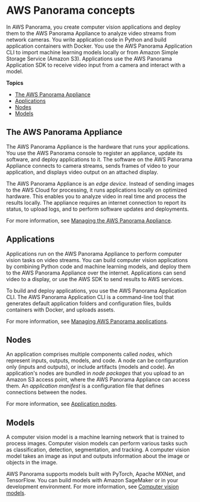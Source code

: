 # AWS Panorama concepts<a name="gettingstarted-concepts"></a>

In AWS Panorama, you create computer vision applications and deploy them to the AWS Panorama Appliance to analyze video streams from network cameras\. You write application code in Python and build application containers with Docker\. You use the AWS Panorama Application CLI to import machine learning models locally or from Amazon Simple Storage Service \(Amazon S3\)\. Applications use the AWS Panorama Application SDK to receive video input from a camera and interact with a model\.

**Topics**
+ [The AWS Panorama Appliance](#gettingstarted-concepts-appliance)
+ [Applications](#gettingstarted-concepts-application)
+ [Nodes](#gettingstarted-concepts-node)
+ [Models](#gettingstarted-concepts-model)

## The AWS Panorama Appliance<a name="gettingstarted-concepts-appliance"></a>

The AWS Panorama Appliance is the hardware that runs your applications\. You use the AWS Panorama console to register an appliance, update its software, and deploy applications to it\. The software on the AWS Panorama Appliance connects to camera streams, sends frames of video to your application, and displays video output on an attached display\.

The AWS Panorama Appliance is an *edge device*\. Instead of sending images to the AWS Cloud for processing, it runs applications locally on optimized hardware\. This enables you to analyze video in real time and process the results locally\. The appliance requires an internet connection to report its status, to upload logs, and to perform software updates and deployments\.

For more information, see [Managing the AWS Panorama Appliance](panorama-appliance.md)\.

## Applications<a name="gettingstarted-concepts-application"></a>

Applications run on the AWS Panorama Appliance to perform computer vision tasks on video streams\. You can build computer vision applications by combining Python code and machine learning models, and deploy them to the AWS Panorama Appliance over the internet\. Applications can send video to a display, or use the AWS SDK to send results to AWS services\.

To build and deploy applications, you use the AWS Panorama Application CLI\. The AWS Panorama Application CLI is a command\-line tool that generates default application folders and configuration files, builds containers with Docker, and uploads assets\.

For more information, see [Managing AWS Panorama applications](panorama-applications.md)\.

## Nodes<a name="gettingstarted-concepts-node"></a>

An application comprises multiple components called *nodes*, which represent inputs, outputs, models, and code\. A node can be configuration only \(inputs and outputs\), or include artifacts \(models and code\)\. An application's nodes are bundled in *node packages* that you upload to an Amazon S3 access point, where the AWS Panorama Appliance can access them\. An *application manifest* is a configuration file that defines connections between the nodes\.

For more information, see [Application nodes](applications-nodes.md)\.

## Models<a name="gettingstarted-concepts-model"></a>

A computer vision model is a machine learning network that is trained to process images\. Computer vision models can perform various tasks such as classification, detection, segmentation, and tracking\. A computer vision model takes an image as input and outputs information about the image or objects in the image\.

AWS Panorama supports models built with PyTorch, Apache MXNet, and TensorFlow\. You can build models with Amazon SageMaker or in your development environment\. For more information, see [Computer vision models](applications-models.md)\.